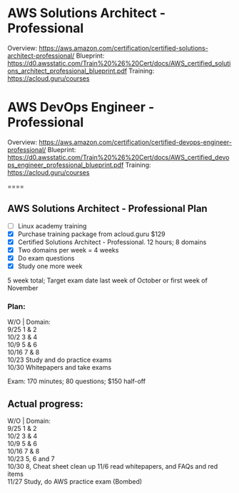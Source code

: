 # AWS Solutions Architect - Professional
Overview: https://aws.amazon.com/certification/certified-solutions-architect-professional/
Blueprint: https://d0.awsstatic.com/Train%20%26%20Cert/docs/AWS_certified_solutions_architect_professional_blueprint.pdf
Training: https://acloud.guru/courses

# AWS DevOps Engineer - Professional
Overview: https://aws.amazon.com/certification/certified-devops-engineer-professional/
Blueprint: https://d0.awsstatic.com/Train%20%26%20Cert/docs/AWS_certified_devops_engineer_professional_blueprint.pdf
Training: https://acloud.guru/courses

====
## AWS Solutions Architect - Professional Plan
- [ ] Linux academy training
- [x] Purchase training package from acloud.guru $129
- [x] Certified Solutions Architect - Professional. 12 hours; 8 domains
 - [x] Two domains per week = 4 weeks
- [x] Do exam questions
- [x] Study one more week

5 week total; Target exam date last week of October or first week of November

### Plan:
W/O  | Domain:<br>
9/25   1 & 2<br>
10/2   3 & 4<br>
10/9   5 & 6<br>
10/16  7 & 8<br>
10/23  Study and do practice exams<br>
10/30  Whitepapers and take exams<br>

Exam: 170 minutes; 80 questions; $150 half-off

## Actual progress:
W/O  | Domain:<br>
9/25   1 & 2<br>
10/2   3 & 4<br>
10/9   5 & 6<br>
10/16  7 & 8<br>
10/23  5, 6 and 7<br>
10/30  8, Cheat sheet clean up
11/6   read whitepapers, and FAQs and red items<br>
11/27  Study, do AWS practice exam (Bombed)<br>
